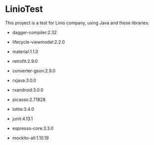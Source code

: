 # LinioTest

This proyect is a test for Linio company, using Java and these libraries:

* dagger-compiler:2.32
* lifecycle-viewmodel:2.2.0
* material:1.1.0

* retrofit:2.9.0
* converter-gson:2.9.0
* rxjava:3.0.0
* rxandroid:3.0.0

* picasso:2.71828
* lottie:3.4.0

* junit:4.13.1
* espresso-core:3.3.0
* mockito-all:1.10.19

